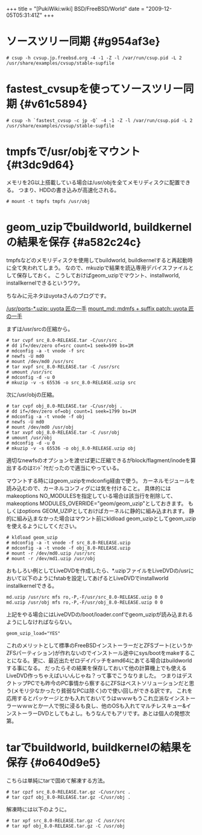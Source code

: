 +++
title = "[PukiWiki:wiki] BSD/FreeBSD/World"
date = "2009-12-05T05:31:41Z"
+++


# ソースツリー同期  {#g954af3e}

```
# csup -h cvsup.jp.freebsd.org -4 -1 -Z -l /var/run/csup.pid -L 2 /usr/share/examples/cvsup/stable-supfile
```

# fastest_cvsupを使ってソースツリー同期  {#v61c5894}

```
# csup -h `fastest_cvsup -c jp -Q` -4 -1 -Z -l /var/run/csup.pid -L 2 /usr/share/examples/cvsup/stable-supfile
```

# tmpfsで/usr/objをマウント  {#t3dc9d64}
メモリを2G以上搭載している場合は/usr/objを全てメモリディスクに配置できる。
つまり、HDDの書き込みが高速化される。


```
# mount -t tmpfs tmpfs /usr/obj
```

# geom_uzipでbuildworld, buildkernelの結果を保存  {#a582c24c}
tmpfsなどのメモリディスクを使用してbuildworld, buildkernelすると再起動時に全て失われてしまう。
なので、mkuzipで結果を読込専用デバイスファイルとして保存しておく。
こうしておけばgeom_uzipでマウント、installworld, installkernelできるというワケ。

ちなみに元ネタはuyotaさんのブログです。

[/usr/ports-*.uzip: uyota 匠の一手](http://uyota.asablo.jp/blog/2006/03/25/302591 "/usr/ports-*.uzip: uyota 匠の一手")
[mount_md: mdmfs + suffix patch: uyota 匠の一手](http://uyota.asablo.jp/blog/2006/05/15/365756 "mount_md: mdmfs + suffix patch: uyota 匠の一手")

まずは/usr/srcの圧縮から。


```
# tar cvpf src_8.0-RELEASE.tar -C/usr/src .
# dd if=/dev/zero of=src count=1 seek=599 bs=1M
# mdconfig -a -t vnode -f src
# newfs -U md0
# mount /dev/md0 /usr/src
# tar xvpf src_8.0-RELEASE.tar -C /usr/src
# umount /usr/src
# mdconfig -d -u 0
# mkuzip -v -s 65536 -o src_8.0-RELEASE.uzip src
```

次に/usr/objの圧縮。


```
# tar cvpf obj_8.0-RELEASE.tar -C/usr/obj .
# dd if=/dev/zero of=obj count=1 seek=1799 bs=1M
# mdconfig -a -t vnode -f obj
# newfs -U md0
# mount /dev/md0 /usr/obj
# tar xvpf obj_8.0-RELEASE.tar -C /usr/obj
# umount /usr/obj
# mdconfig -d -u 0
# mkuzip -v -s 65536 -o obj_8.0-RELEASE.uzip obj
```

適切なnewfsのオプションを渡せば更に圧縮できるがblock/flagment/inodeを算出するのはﾏﾝﾄﾞｸｾだったので適当にやっている。

マウントする時にはgeom_uzipをmdconfig経由で使う。
カーネルモジュールを読み込むので、カーネルコンフィグには気を付けること。
具体的にはmakeoptions NO_MODULESを指定している場合は該当行を削除して、makeoptions MODULES_OVERRIDE="geom/geom_uzip"としておきます。
もしくはoptions GEOM_UZIPとしておけばカーネルに静的に組み込まれます。
静的に組み込まなかった場合はマウント前にkldload geom_uzipとしてgeom_uzipを使えるようにしてください。


```
# kldload geom_uzip
# mdconfig -a -t vnode -f src_8.0-RELEASE.uzip
# mdconfig -a -t vnode -f obj_8.0-RELEASE.uzip
# mount -r /dev/md0.uzip /usr/src
# mount -r /dev/md1.uzip /usr/obj
```

おもしろい例としてLiveDVDを作成したら、*.uzipファイルをLiveDVDの/usrにおいて以下のようにfstabを設定してあげるとLiveDVDでinstallworld installkernelできる。


```
md.uzip /usr/src mfs ro,-P,-F/usr/src_8.0-RELEASE.uzip 0 0
md.uzip /usr/obj mfs ro,-P,-F/usr/obj_8.0-RELEASE.uzip 0 0
```

上記をやる場合にはLiveDVDの/boot/loader.confでgeom_uzipが読み込まれるようにしなければならない。


```
geom_uzip_load="YES"
```

これのメリットとして標準のFreeBSDインストーラーだとZFSブート(というかZFSパーティション)が作れないのでインストール途中にsys/bootをmakeすることになる。更に、最近出たゼロデイパッチをamd64にあてる場合はbuildworldする事になる。
だったらその結果を保存しておいて他の計算機上でも使えるLiveDVD作っちゃえばいいんじゃね？って事でこうなりました。
つまりはデスクトップPCでも昨今のPC事情から察するにZFSはベストソリューションだと思う(メモリ少なかったり貧弱なPCは除く)ので使い回しができる訳です。
これを応用するとパッケージとかも入れておいてうはｗｗｗもうこれ立派なインストーラーｗｗｗとか一人で悦に浸るも良し、他のOSも入れてマルチレスキュー&インストーラーDVDとしてもよし。もうなんでもアリです。あとは個人の発想次第。

# tarでbuildworld, buildkernelの結果を保存  {#o640d9e5}
こちらは単純にtarで固めて解凍する方法。


```
# tar cpzf src_8.0-RELEASE.tar.gz -C/usr/src .
# tar cpzf obj_8.0-RELEASE.tar.gz -C/usr/obj .
```

解凍時には以下のように。


```
# tar xpf src_8.0-RELEASE.tar.gz -C /usr/src
# tar xpf obj_8.0-RELEASE.tar.gz -C /usr/obj
```

